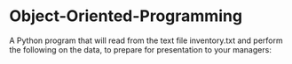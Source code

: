 # Object-Oriented-Programming
A Python program that will read from the text file inventory.txt and perform the following on the data, to prepare for presentation to your managers:

